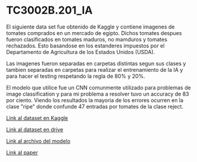 # TC3002B.201_IA

El siguiente data set fue obtenido de Kaggle y contiene imagenes de tomates comprados en un mercado de egipto. Dichos tomates despues fueron clasificados en tomates maduros, no mamduros y tomates rechazados. Esto basandose en los estanderes impuestos por el Departamento de Agricultura de los Estados Unidos (USDA).

Las imagenes fueron separadas en carpetas distintas segun sus clases y tambien separadas en carpetas para realizar el entrenamiento de la IA y para hacer el testing respetando la regla de 80% y 20%.

El modelo que utilice fue un CNN comunmente utilizado para problemas de image classification y para mi problema a resolver tuvo un accuracy de 83 por ciento. Viendo los resultados la mayoria de los errores ocurren en la clase "ripe" donde confunde 47 entradas por tomates de la clase reject. 

[Link al dataset en Kaggle](https://www.kaggle.com/datasets/nexuswho/tomatofruits)

[Link al dataset en drive](https://drive.google.com/drive/folders/12cqsCAiacAMyk3WtWODylPf7yVJtRhJg?usp=drive_link)

[Link al archivo del modelo](https://drive.google.com/file/d/1sAPm0lo1A1zdsf6YKw4vCTa-BFluABLH/view?usp=sharing)

[Link al paper](https://ieeexplore.ieee.org/stamp/stamp.jsp?tp=&arnumber=8756165)

